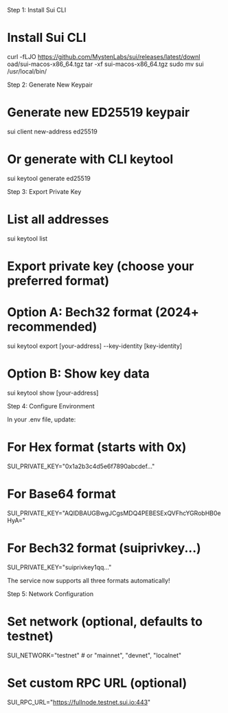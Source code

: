 Step 1: Install Sui CLI

  # Install Sui CLI
  curl -fLJO https://github.com/MystenLabs/sui/releases/latest/downl
  oad/sui-macos-x86_64.tgz
  tar -xf sui-macos-x86_64.tgz
  sudo mv sui /usr/local/bin/

  Step 2: Generate New Keypair

  # Generate new ED25519 keypair
  sui client new-address ed25519

  # Or generate with CLI keytool
  sui keytool generate ed25519

  Step 3: Export Private Key

  # List all addresses
  sui keytool list

  # Export private key (choose your preferred format)
  # Option A: Bech32 format (2024+ recommended)
  sui keytool export [your-address] --key-identity [key-identity]

  # Option B: Show key data
  sui keytool show [your-address]

  Step 4: Configure Environment

  In your .env file, update:

  # For Hex format (starts with 0x)
  SUI_PRIVATE_KEY="0x1a2b3c4d5e6f7890abcdef..."

  # For Base64 format  
  SUI_PRIVATE_KEY="AQIDBAUGBwgJCgsMDQ4PEBESExQVFhcYGRobHB0eHyA="

  # For Bech32 format (suiprivkey...)
  SUI_PRIVATE_KEY="suiprivkey1qq..."

  The service now supports all three formats automatically!

  Step 5: Network Configuration

  # Set network (optional, defaults to testnet)
  SUI_NETWORK="testnet"  # or "mainnet", "devnet", "localnet"

  # Set custom RPC URL (optional)
  SUI_RPC_URL="https://fullnode.testnet.sui.io:443"
